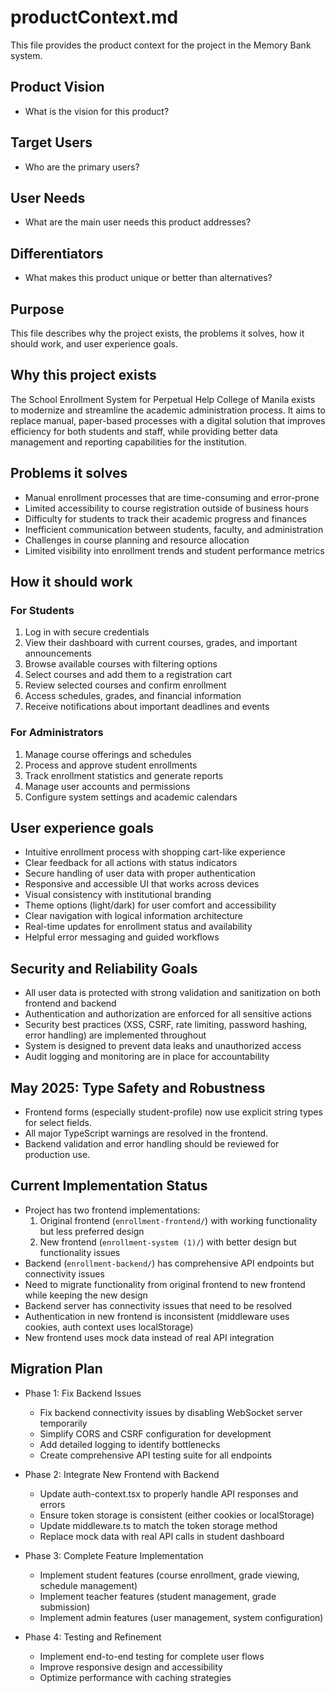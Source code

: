 # productContext.md

This file provides the product context for the project in the Memory Bank system.

## Product Vision

- What is the vision for this product?

## Target Users

- Who are the primary users?

## User Needs

- What are the main user needs this product addresses?

## Differentiators

- What makes this product unique or better than alternatives?

## Purpose

This file describes why the project exists, the problems it solves, how it should work, and user experience goals.

## Why this project exists

The School Enrollment System for Perpetual Help College of Manila exists to modernize and streamline the academic administration process. It aims to replace manual, paper-based processes with a digital solution that improves efficiency for both students and staff, while providing better data management and reporting capabilities for the institution.

## Problems it solves

- Manual enrollment processes that are time-consuming and error-prone
- Limited accessibility to course registration outside of business hours
- Difficulty for students to track their academic progress and finances
- Inefficient communication between students, faculty, and administration
- Challenges in course planning and resource allocation
- Limited visibility into enrollment trends and student performance metrics

## How it should work

### For Students

1. Log in with secure credentials
2. View their dashboard with current courses, grades, and important announcements
3. Browse available courses with filtering options
4. Select courses and add them to a registration cart
5. Review selected courses and confirm enrollment
6. Access schedules, grades, and financial information
7. Receive notifications about important deadlines and events

### For Administrators

1. Manage course offerings and schedules
2. Process and approve student enrollments
3. Track enrollment statistics and generate reports
4. Manage user accounts and permissions
5. Configure system settings and academic calendars

## User experience goals

- Intuitive enrollment process with shopping cart-like experience
- Clear feedback for all actions with status indicators
- Secure handling of user data with proper authentication
- Responsive and accessible UI that works across devices
- Visual consistency with institutional branding
- Theme options (light/dark) for user comfort and accessibility
- Clear navigation with logical information architecture
- Real-time updates for enrollment status and availability
- Helpful error messaging and guided workflows

## Security and Reliability Goals

- All user data is protected with strong validation and sanitization on both frontend and backend
- Authentication and authorization are enforced for all sensitive actions
- Security best practices (XSS, CSRF, rate limiting, password hashing, error handling) are implemented throughout
- System is designed to prevent data leaks and unauthorized access
- Audit logging and monitoring are in place for accountability

## May 2025: Type Safety and Robustness

- Frontend forms (especially student-profile) now use explicit string types for select fields.
- All major TypeScript warnings are resolved in the frontend.
- Backend validation and error handling should be reviewed for production use.

## Current Implementation Status

- Project has two frontend implementations:
  1. Original frontend (`enrollment-frontend/`) with working functionality but less preferred design
  2. New frontend (`enrollment-system (1)/`) with better design but functionality issues
- Backend (`enrollment-backend/`) has comprehensive API endpoints but connectivity issues
- Need to migrate functionality from original frontend to new frontend while keeping the new design
- Backend server has connectivity issues that need to be resolved
- Authentication in new frontend is inconsistent (middleware uses cookies, auth context uses localStorage)
- New frontend uses mock data instead of real API integration

## Migration Plan

- Phase 1: Fix Backend Issues

  - Fix backend connectivity issues by disabling WebSocket server temporarily
  - Simplify CORS and CSRF configuration for development
  - Add detailed logging to identify bottlenecks
  - Create comprehensive API testing suite for all endpoints

- Phase 2: Integrate New Frontend with Backend

  - Update auth-context.tsx to properly handle API responses and errors
  - Ensure token storage is consistent (either cookies or localStorage)
  - Update middleware.ts to match the token storage method
  - Replace mock data with real API calls in student dashboard

- Phase 3: Complete Feature Implementation

  - Implement student features (course enrollment, grade viewing, schedule management)
  - Implement teacher features (student management, grade submission)
  - Implement admin features (user management, system configuration)

- Phase 4: Testing and Refinement
  - Implement end-to-end testing for complete user flows
  - Improve responsive design and accessibility
  - Optimize performance with caching strategies
